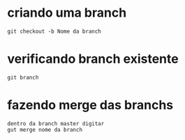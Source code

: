 # criando uma branch

    git checkout -b Nome da branch

# verificando branch existente

    git branch

# fazendo merge das branchs
    dentro da branch master digitar
    gut merge nome da branch
